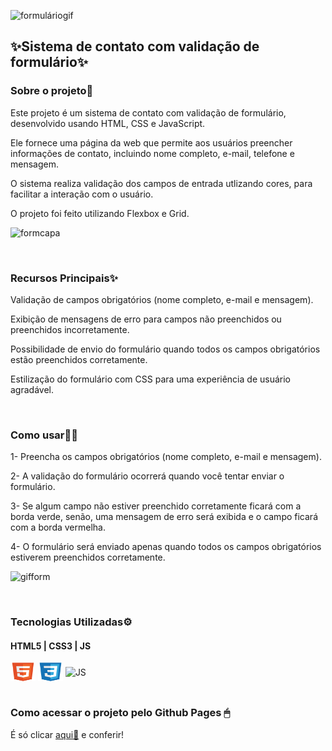![formuláriogif](https://github.com/marislaradev/devquest-validation-form/assets/121054908/475967a1-34b7-4b83-8a71-8abf14190fba)

<h2>✨Sistema de contato com validação de formulário✨</h2>

<h3>Sobre o projeto📎</h3>
<p>Este projeto é um sistema de contato com validação de formulário, desenvolvido usando HTML, CSS e JavaScript.</p>
<p>Ele fornece uma página da web que permite aos usuários preencher informações de contato, incluindo nome completo, e-mail, telefone e mensagem.</p> 
<p>O sistema realiza validação dos campos de entrada utlizando cores, para facilitar a interação com o usuário.</p>
<p>O projeto foi feito utilizando Flexbox e Grid. </p>

![formcapa](https://github.com/marislaradev/devquest-validation-form/assets/121054908/89997d62-5d33-47fb-93a7-33a6ee18241a)


<br>

<h3>Recursos Principais✨</h3>
<p>Validação de campos obrigatórios (nome completo, e-mail e mensagem).</p>
<p>Exibição de mensagens de erro para campos não preenchidos ou preenchidos incorretamente.</p>
<p>Possibilidade de envio do formulário quando todos os campos obrigatórios estão preenchidos corretamente.</p>
<p>Estilização do formulário com CSS para uma experiência de usuário agradável.</p>

<br>

<h3>Como usar👩‍💻</h3>
<p> 1- Preencha os campos obrigatórios (nome completo, e-mail e mensagem).</p>
<p>2- A validação do formulário ocorrerá quando você tentar enviar o formulário.</p>
<p>3- Se algum campo não estiver preenchido corretamente ficará com a borda verde, senão, uma mensagem de erro será exibida e o campo ficará com a borda vermelha.</p>
<p>4- O formulário será enviado apenas quando todos os campos obrigatórios estiverem preenchidos corretamente.</p>

![gifform](https://github.com/marislaradev/devquest-validation-form/assets/121054908/cafc34de-6664-4a64-a2f6-f5b78b0f06f0)

<br>

<h3>Tecnologias Utilizadas⚙</h3>
<h4> HTML5 | CSS3 | JS </h4>
<div style="display: inline_block">
  <img align="center" alt="HTML" height="30" width="40" src="https://raw.githubusercontent.com/devicons/devicon/master/icons/html5/html5-original.svg">
  <img align="center" alt="CSS" height="30" width="40" src="https://raw.githubusercontent.com/devicons/devicon/master/icons/css3/css3-original.svg">
  <img align="center" alt="JS" height="30" width="40" src="https://cdn.jsdelivr.net/gh/devicons/devicon/icons/javascript/javascript-original.svg">    
</div>

<br>

<h3>Como acessar o projeto pelo Github Pages 🖱</h3>
<p>É só clicar <a href="https://marislaradev.github.io/formulario-de-validacao/" target="_blank" >aqui🔗</a> e conferir!</p>





